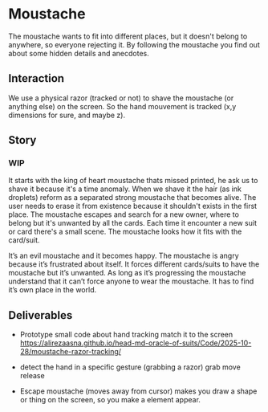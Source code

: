 # Moustache
The moustache wants to fit into different places, but it doesn't belong to anywhere, so everyone rejecting it. By following the moustache you find out about some hidden details and anecdotes.

## Interaction

We use a physical razor (tracked or not) to shave the moustache (or anything else) on the screen. So the hand mouvement is tracked (x,y dimensions for sure, and maybe z).

## Story 
### WIP

It starts with the king of heart moustache thats missed printed, he ask us to shave it because it's a time anomaly. When we shave it the hair (as ink droplets) reform as a separated strong moustache that becomes alive. The user needs to erase it from existence because it shouldn't exists in the first place. The moustache escapes and search for a new owner, where to belong but it's unwanted by all the cards. Each time it encounter a new suit or card there's a small scene. The moustache looks how it fits with the card/suit.

It’s an evil moustache and it becomes happy. The moustache is angry because it’s frustrated about itself. It forces different cards/suits to have the moustache but it’s unwanted. As long as it’s progressing the moustache understand that it can’t force anyone to wear the moustache. It has to find it’s own place in the world.


## Deliverables


* Prototype small code about hand tracking match it to the screen
https://alirezaasna.github.io/head-md-oracle-of-suits/Code/2025-10-28/moustache-razor-tracking/
* detect the hand in a specific gesture (grabbing a razor) grab move release

* Escape moustache (moves away from cursor) makes you draw a shape or thing on the screen, so you make a element appear.